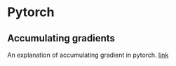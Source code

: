 # Pytorch 

## Accumulating gradients 
An explanation of accumulating gradient in pytorch. 
[link](https://discuss.pytorch.org/t/why-do-we-need-to-set-the-gradients-manually-to-zero-in-pytorch/4903/20)
